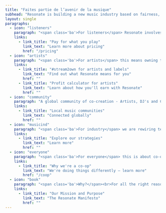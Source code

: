 ```yaml
---
title: "Faites partie de l’avenir de la musique"
subhead: "Resonate is building a new music industry based on fairness, transparency and cooperation."
layout: single
paragraphs:
  - icon: "listeners"
    paragraph: "<span class='ba'>For listeners</span> Resonate involves owning something of real value in a digital economy. It's also about resisting the urge to treat music as nothing more than audio wallpaper. About rediscovering and engaging in music as art made by real humans."
    links:
      - link_title: "Pay for what you play"
        link_text: "Learn more about pricing"
        href: "/pricing"
  - icon: "artists"
    paragraph: "<span class='ba'>For artists</span> this means owning their work, and owning their networks. Resonate is about fairness and control; we allow creators to set the terms on which to distribute their art."
    links:
      - link_title: "#stream2own for artists and labels"
        link_text: "Find out what Resonate means for you"
        href: ""
      - link_title: "Profit calculator for artists"
        link_text: "Learn about how you'll earn with Resonate"
        href: ""
  - icon: "community"
    paragraph: "A global community of co-creation - Artists, DJ's and Curators"
    links:
      - link_title: "Local music communities"
        link_text: "Connected globally"
        href: ""      
  - icon: "musicind"
    paragraph: "<span class='ba'>For industry</span> we are rewiring terms of business, transforming an industry that’s currently based on exclusivity and inequity into one based on openness, transparency, and collaboration."
    links:
      - link_title: "Explore our strategies"
        link_text: "Learn more"
        href: ""
  - icon: "everyone"
    paragraph: "<span class='ba'>For everyone</span> this is about co-owning a platform. We think that this one-member, one-vote system gives everyone a voice, and supports the community in a fair and transparent way."
    links:
      - link_title: "Why we're a co-op"
        link_text: "We're doing things differently — learn more"
        href: "/coop"
  - icon: "book"
    paragraph: "<span class='ba'>Why?</span><br>For all the right reasons: "
    links:
      - link_title: "Our Mission and Purpose"
        link_text: "The Resonate Manifesto"
        href: ""
---
```

